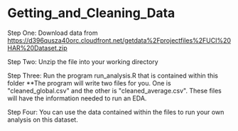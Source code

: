 Getting_and_Cleaning_Data
=========================
Step One:  Download data from https://d396qusza40orc.cloudfront.net/getdata%2Fprojectfiles%2FUCI%20HAR%20Dataset.zip 

Step Two:  Unzip the file into your working directory

Step Three:  Run the program run_analysis.R that is contained within this folder
**The program will write two files for you.  One is "cleaned_global.csv" and the other is "cleaned_average.csv".  These files will have the information needed to run an EDA.

Step Four:  You can use the data contained within the files to run your own analysis on this dataset.
